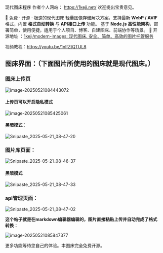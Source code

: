 现代图床程序
作者个人网站：
https://1keji.net/
欢迎提出宝贵意见。

🚀 免费 · 开源 · 极速的现代图床
 轻量图像存储解决方案，支持最新 **WebP / AVIF** 格式，内置 **格式自动转换** 与 **API接口上传** 功能。
 基于 **Node.js 高性能架构**，部署简单，使用便捷，适用于个人项目、博客、自建图床、前端协作等场景。
 🔧 开源地址 ：[1keji/modern-images: 现代图床. 安全、简单、高效的图片托管服务](https://github.com/1keji/modern-images)

视频教程：https://youtu.be/1nlfZtQTUL8

## **图床界面**：（下面图片所使用的图床就是现代图床。）

### 图床上传页

![image-20250521084443072](http://img.211200.xyz/i/api/2025/05/20/997153698fbf3e52001.webp)

#### 上传页可以开启隐私模式

![image-20250521085425061](http://img.211200.xyz/i/api/2025/05/20/68065ec6d3b08d55001.webp)

#### 黑暗模式：

![Snipaste_2025-05-21_08-47-20](http://img.211200.xyz/i/api/2025/05/20/95cb91026e40cd1a001.webp)

### 图片库页面：

![Snipaste_2025-05-21_08-46-37](http://img.211200.xyz/i/api/2025/05/20/adcded15f93fb01d001.webp)

#### 黑暗模式

![Snipaste_2025-05-21_08-47-33](http://img.211200.xyz/i/api/2025/05/20/d0e8d065d21c543d001.webp)

### api管理页面：

![Snipaste_2025-05-21_08-47-02](http://img.211200.xyz/i/api/2025/05/20/94228bccb169885e001.webp)

**这个帖子就是在markdown编辑器编辑的，图片直接粘贴上传并自动完成了格式转换：**

![image-20250521085847377](http://img.211200.xyz/i/api/2025/05/20/88cf38ed6f7c4c0a001.webp)

更多功能等待您自己的体验。本图床完全免费开源。

